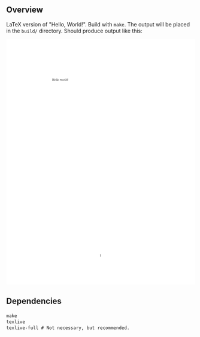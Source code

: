 ## Overview

LaTeX version of "Hello, World!". Build with `make`. The output will be placed
in the `build/` directory. Should produce output like this:

![LaTeX Output](https://github.com/samchristywork/hello-world-collection/blob/main/LaTeX/example/hello.png)

## Dependencies

```
make
texlive
texlive-full # Not necessary, but recommended.
```
